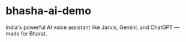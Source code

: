 # bhasha-ai-demo
India's powerful AI voice assistant like Jarvis, Gemini, and ChatGPT — made for Bharat.
